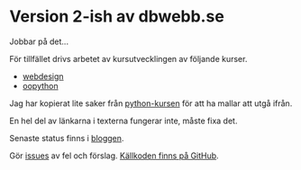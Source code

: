 Version 2-ish av dbwebb.se
=============================

Jobbar på det...

För tillfället drivs arbetet av kursutvecklingen av följande kurser.

* [webdesign](webdesign)
* [oopython](oopython)

Jag har kopierat lite saker från [python-kursen](python) för att ha mallar att utgå ifrån.

En hel del av länkarna i texterna fungerar inte, måste fixa det. 

Senaste status finns i [bloggen](blogg).

Gör [issues](https://github.com/dbwebb-se/website/issues) av fel och förslag. [Källkoden finns på GitHub](https://github.com/dbwebb-se/website).
